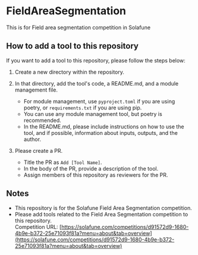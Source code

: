 # FieldAreaSegmentation
This is for Field area segmentation competition in Solafune

## How to add a tool to this repository

If you want to add a tool to this repository, please follow the steps below:
1. Create a new directory within the repository.
2. In that directory, add the tool's code, a README.md, and a module management file.
   - For module management, use `pyproject.toml` if you are using poetry, or `requirements.txt` if you are using pip.
   - You can use any module management tool, but poetry is recommended.
   - In the README.md, please include instructions on how to use the tool, and if possible, information about inputs, outputs, and the author.

3. Please create a PR.
   - Title the PR as `Add [Tool Name]`.
   - In the body of the PR, provide a description of the tool.
   - Assign members of this repository as reviewers for the PR.



## Notes
- This repository is for the Solafune Field Area Segmentation competition.
- Please add tools related to the Field Area Segmentation competition to this repository. \
  Competition URL: [https://solafune.com/competitions/d91572d9-1680-4b9e-b372-25e71093f81a?menu=about&tab=overview](https://solafune.com/competitions/d91572d9-1680-4b9e-b372-25e71093f81a?menu=about&tab=overview)
